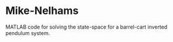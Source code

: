# Mike-Nelhams
MATLAB code for solving the state-space for a barrel-cart inverted pendulum system. 
